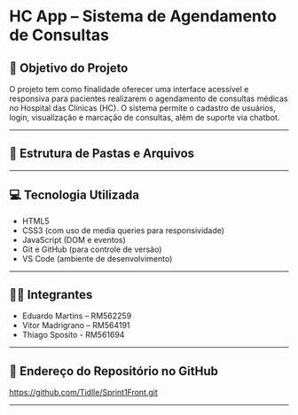 # HC App – Sistema de Agendamento de Consultas

## 📝 Objetivo do Projeto

O projeto tem como finalidade oferecer uma interface acessível e responsiva para pacientes realizarem o agendamento de consultas médicas no Hospital das Clínicas (HC). O sistema permite o cadastro de usuários, login, visualização e marcação de consultas, além de suporte via chatbot.

---

## 📁 Estrutura de Pastas e Arquivos


---

## 💻 Tecnologia Utilizada

- HTML5
- CSS3 (com uso de media queries para responsividade)
- JavaScript (DOM e eventos)
- Git e GitHub (para controle de versão)
- VS Code (ambiente de desenvolvimento)

---

## 👨‍💻 Integrantes

- Eduardo Martins – RM562259
- Vitor Madrigrano – RM564191
- Thiago Sposito - RM561694

---

## 🔗 Endereço do Repositório no GitHub

https://github.com/Tidlle/Sprint1Front.git

---
